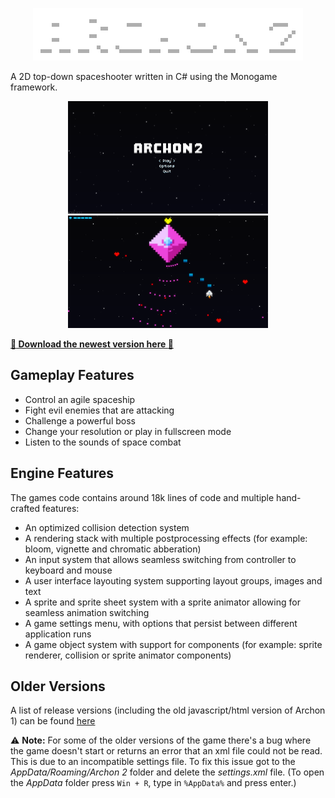 <p align="center">
  <img width="432" height="84" src="https://github.com/duzychri/Archon-2/blob/main/images/logo_large.png?raw=true">
</p>

A 2D top-down spaceshooter written in C# using the Monogame framework.

<p align="center">
  <img width="320" height="180" src="https://github.com/duzychri/Archon-2/blob/main/images/v2.2.0/screenshot_1.png?raw=true">
  <img width="320" height="180" src="https://github.com/duzychri/Archon-2/blob/main/images/v2.2.0/screenshot_2.png?raw=true">
</p>

**[:rocket: Download the newest version here :rocket:](https://github.com/duzychri/Archon-2/releases/latest "Archon 2 Release")**

## Gameplay Features

* Control an agile spaceship
* Fight evil enemies that are attacking
* Challenge a powerful boss
* Change your resolution or play in fullscreen mode
* Listen to the sounds of space combat

## Engine Features

The games code contains around 18k lines of code and multiple hand-crafted features:

* An optimized collision detection system
* A rendering stack with multiple postprocessing effects (for example: bloom, vignette and chromatic abberation)
* An input system that allows seamless switching from controller to keyboard and mouse
* A user interface layouting system supporting layout groups, images and text
* A sprite and sprite sheet system with a sprite animator allowing for seamless animation switching
* A game settings menu, with options that persist between different application runs
* A game object system with support for components (for example: sprite renderer, collision or sprite animator components)

## Older Versions

A list of release versions (including the old javascript/html version of Archon 1) can be found [here](https://github.com/duzychri/Archon-2/releases "Archon 2 Releases")

:warning: **Note:**
For some of the older versions of the game there's a bug where the game doesn't start or returns an error that an xml file could not be read. This is due to an incompatible settings file.
To fix this issue got to the _AppData/Roaming/Archon 2_ folder and delete the _settings.xml_ file. (To open the _AppData_ folder press `Win + R`, type in `%AppData%` and press enter.)
